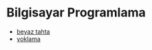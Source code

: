 # Bilgisayar Programlama
* [beyaz tahta](https://docs.google.com/document/d/1meWn6EfELyouK2s9h9U9AyLwJgDMMFD5duI2lDSujr4/edit?usp=sharing)
* [yoklama](https://forms.gle/nPd7BLGASSUj3zyh8)